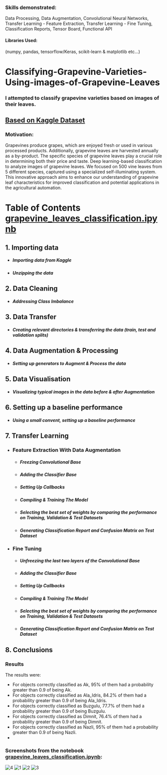 ### Skills demonstrated:
Data Processing, Data Augmentation, Convolutional Neural Networks, Transfer Learning - Feature Extraction, Transfer Learning - Fine Tuning, Classification Reports, Tensor Board, Functional API

#### Libraries Used:
(numpy, pandas, tensorflow/Keras, scikit-learn & matplotlib etc...)


# Classifying-Grapevine-Varieties-Using-images-of-Grapevine-Leaves 

### I attempted to classify grapevine varieties based on images of their leaves.

## [Based on Kaggle Dataset](https://www.kaggle.com/datasets/muratkokludataset/grapevine-leaves-image-dataset/data)

### Motivation:
Grapevines produce grapes, which are enjoyed fresh or used in various processed products. Additionally, grapevine leaves are harvested annually as a by-product. The specific species of grapevine leaves play a crucial role in determining both their price and taste.
Deep learning-based classification to analyze images of grapevine leaves. We focused on 500 vine leaves from 5 different species, captured using a specialized self-illuminating system. This innovative approach aims to enhance our understanding of grapevine leaf characteristics for improved classification and potential applications in the agricultural automation.

# Table of Contents [grapevine_leaves_classification.ipynb](grapevine_leaves_classification.ipynb)

## 1. Importing data
   - ##### Importing data from Kaggle
   - ##### Unzipping the data

## 2. Data Cleaning
   - ##### Addressing Class Imbalance

## 3. Data Transfer
   - ##### Creating relevant directories & transferring the data (train, test and validation splits)

## 4. Data Augmentation & Processing
   - ##### Setting up generators to Augment & Process the data

## 5. Data Visualisation
   - ##### Visualizing typical images in the data before & after Augmentation

## 6. Setting up a baseline performance
   - #####  Using a small convent, setting up a baseline performance

## 7. Transfer Learning
 - ### Feature Extraction With Data Augmentation
   - ##### Freezing Convolutional Base
   - ##### Adding the Classifier Base
   - ##### Setting Up Callbacks
   - ##### Compiling & Training The Model
   - ##### Selecting the best set of weights by comparing the performance on Training, Validation & Test Datasets
   - ##### Generating Classification Report and Confusion Matrix on Test Dataset

 - ### Fine Tuning
   - ##### Unfreezing the last two layers of the Convolutional Base
   - ##### Adding the Classifier Base
   - ##### Setting Up Callbacks
   - ##### Compiling & Training The Model
   - ##### Selecting the best set of weights by comparing the performance on Training, Validation & Test Datasets
   - ##### Generating Classification Report and Confusion Matrix on Test Dataset

## 8. Conclusions



### Results
The results were:
- For objects correctly classified as Ak, 95% of them had a probability greater than 0.9 of being Ak.
- For objects correctly classified as Ala_Idris, 84.2% of them had a probability greater than 0.9 of being Ala_Idris.
- For objects correctly classified as Buzgulu, 77.7% of them had a probability greater than 0.9 of being Buzgulu.
- For objects correctly classified as Dimnit, 76.4% of them had a probability greater than 0.9 of being Dimnit.
- For objects correctly classified as Nazli, 95% of them had a probability greater than 0.9 of being Nazli.
- 
### Screenshots from the notebook [grapevine_leaves_classification.ipynb](grapevine_leaves_classification.ipynb):
![4](results_screenshots/1.PNG)
![1](results_screenshots/2.PNG)
![2](results_screenshots/3.PNG)
![3](results_screenshots/4.PNG)


